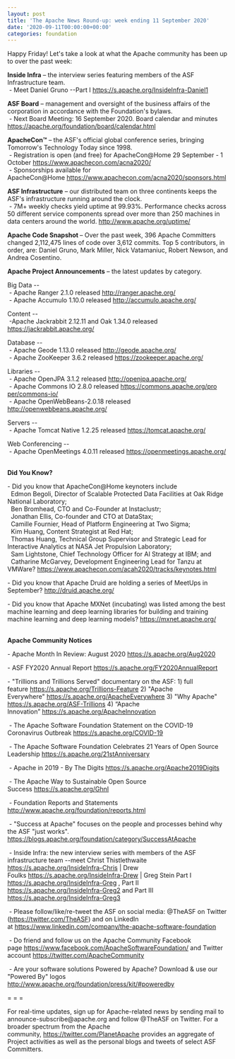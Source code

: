 ```yaml
---
layout: post
title: 'The Apache News Round-up: week ending 11 September 2020'
date: '2020-09-11T00:00:00+00:00'
categories: foundation
---
```

<p></p><p></p><p></p><p>Happy Friday! Let's take a look at what the Apache community has been up to over the past week:</p><p><b><span class="il">Inside</span> <span class="il">Infra</span></b> – the interview series featuring members of the ASF Infrastructure team.<br>
&nbsp;- Meet Daniel Gruno --Part I <a href="https://s.apache.org/InsideInfra-Daniel1" target="_blank">https://s.apache.org/InsideInfra-Daniel1</a> <span style="font-weight: 700;"></span></p><p><span style="font-weight: 700;">ASF Board</span>&nbsp;– management and oversight of the business affairs of the corporation in accordance with the Foundation's bylaws.<br>&nbsp;- Next Board Meeting: 16 September 2020. Board calendar and minutes <a href="https://apache.org/foundation/board/calendar.html" target="_blank">https://apache.org/foundation/board/calendar.html</a></p><p><span style="font-weight: 700;">ApacheCon™</span>&nbsp;– the ASF's official global conference series, bringing Tomorrow's Technology Today since 1998.<br>&nbsp;- Registration is open (and free) for ApacheCon@Home 29 September - 1 October&nbsp;<a href="https://www.apachecon.com/acna2020/" target="_blank">https://www.apachecon.com/acna2020/</a>&nbsp;<br>&nbsp;- Sponsorships available for ApacheCon@Home&nbsp;<a href="https://www.apachecon.com/acna2020/sponsors.html" target="_blank">https://www.apachecon.com/acna2020/sponsors.html</a>&nbsp;<br></p><p><span style="font-weight: 700;">ASF Infrastructure</span>&nbsp;– our distributed team on three continents keeps the ASF's infrastructure running around the clock.<br>&nbsp;-
 7M+ weekly checks yield uptime at 99.93%. Performance checks across 50 
different service components spread over more than 250 machines in data centers around the world.&nbsp;<a href="http://www.apache.org/uptime/" target="_blank">http://www.apache.org/uptime/</a><br></p><p><b>Apache Code Snapshot&nbsp;</b>– Over the past week, 396 Apache Committers changed 2,112,475 lines of code over 3,612 commits. Top 5 contributors, in order, are: Daniel Gruno, Mark Miller, Nick Vatamaniuc, Robert Newson, and Andrea Cosentino.&nbsp; <b><br></b></p><p><span style="font-weight: 700;">Apache Project Announcements</span>&nbsp;– the latest updates by category.</p><p>Big Data --<br>&nbsp;- Apache <span class="il">Ranger</span> 2.1.0 released <a href="http://ranger.apache.org/" target="_blank" data-saferedirecturl="https://www.google.com/url?q=http://ranger.apache.org/&amp;source=gmail&amp;ust=1599824383390000&amp;usg=AFQjCNEUap_bFF1NtMlSGqi1yP63G8263Q"> http://<span class="il">ranger</span>.apache.org/</a><br>&nbsp;- Apache <span class="il">Accumulo</span> 1.10.0 released <a href="http://accumulo.apache.org/" target="_blank" data-saferedirecturl="https://www.google.com/url?q=http://accumulo.apache.org/&amp;source=gmail&amp;ust=1599824742633000&amp;usg=AFQjCNHge_-xWY8r1YqXmWYApo-eNyZ7oQ"> http://<span class="il">accumulo</span>.apache.org/</a></p><p>Content --<br>
&nbsp;-Apache Jackrabbit 2.12.11 and Oak 1.34.0 released <a href="https://jackrabbit.apache.org/" target="_blank">https://jackrabbit.apache.org/</a></p><p>Database --<br>
&nbsp;- Apache <span class="il">Geode</span> 1.13.0 released <a href="http://geode.apache.org/" rel="noreferrer" target="_blank" data-saferedirecturl="https://www.google.com/url?q=http://geode.apache.org/&amp;source=gmail&amp;ust=1599921580707000&amp;usg=AFQjCNFRafF9uqMfbSu3wX1Vt-seTllFfg">http://<span class="il">geode</span>.apache.org/</a><br>&nbsp;- Apache ZooKeeper 3.6.2 released <a href="https://zookeeper.apache.org/" target="_blank">https://zookeeper.apache.org/</a><br></p>Libraries --<br>&nbsp;- Apache OpenJPA 3.1.2 released <a href="http://openjpa.apache.org/" target="_blank">http://openjpa.apache.org/</a><br>&nbsp;- Apache <span class="il">Commons</span> <span class="il">IO</span> 2.8.0 released <a href="https://commons.apache.org/proper/commons-io/" rel="noreferrer" target="_blank" data-saferedirecturl="https://www.google.com/url?q=https://commons.apache.org/proper/commons-io/&amp;source=gmail&amp;ust=1599921637344000&amp;usg=AFQjCNH3_GBXWluP_6XCg5cZEUu65i8orA">https://<span class="il">commons</span>.apache.org/pro<wbr>per/<span class="il">commons</span>-<span class="il">io</span>/</a><br>&nbsp;- Apache <span class="il">OpenWebBeans</span>-2.0.18 released <a href="http://openwebbeans.apache.org/" rel="noreferrer" target="_blank" data-saferedirecturl="https://www.google.com/url?q=http://openwebbeans.apache.org/&amp;source=gmail&amp;ust=1599921791694000&amp;usg=AFQjCNH5KTuhKe8-lamNgt4hF-LDAWdwwQ">http://<span class="il">openwebbeans</span>.apache.org<wbr>/</a><p></p><p>Servers --<br>&nbsp;- Apache <span class="il">Tomcat</span> <span class="il">Native</span> 1.2.25 released <a href="https://tomcat.apache.org/" rel="noreferrer" target="_blank" data-saferedirecturl="https://www.google.com/url?q=https://tomcat.apache.org/&amp;source=gmail&amp;ust=1599824423537000&amp;usg=AFQjCNH3_VGqr9ReDuD6dxOWSCwV4oSH9g">https://<span class="il">tomcat</span>.apache.org/</a></p><p>Web Conferencing --<br>&nbsp;- Apache <span class="il">OpenMeetings</span> 4.0.11 released <a href="https://openmeetings.apache.org/" rel="noreferrer" target="_blank" data-saferedirecturl="https://www.google.com/url?q=https://openmeetings.apache.org/&amp;source=gmail&amp;ust=1599824173811000&amp;usg=AFQjCNH7sJSe-N-iW-t7jZuszNX_0FH4rg">https://<span class="il">openmeetings</span>.apache.or<wbr>g/</a><br><br></p><p><span style="font-weight: 700;">Did You Know?</span></p><p>- Did you know that ApacheCon@Home keynoters include <br>&nbsp; Edmon Begoli, Director of Scalable Protected Data Facilities at&nbsp;Oak Ridge National Laboratory; <br>&nbsp; Ben Bromhead, CTO and Co-Founder at Instaclustr; <br>&nbsp; Jonathan Ellis, Co-founder and CTO at DataStax; <br>&nbsp; Camille Fournier, Head of Platform Engineering at Two Sigma; <br>&nbsp; Kim Huang, Content Strategist at Red Hat; <br>&nbsp; Thomas Huang, Technical Group Supervisor and Strategic Lead for Interactive Analytics at NASA Jet Propulsion Laboratory; <br>&nbsp; Sam Lightstone, Chief Technology Officer for AI Strategy at IBM; and<br>&nbsp; Catharine McGarvey, Development Engineering Lead for Tanzu at VMWare? <a href="https://www.apachecon.com/acah2020/tracks/keynotes.html" target="_blank">https://www.apachecon.com/acah2020/tracks/keynotes.html</a> <br></p><p>- Did you know that Apache Druid are holding a series of MeetUps in September?&nbsp;<a href="http://druid.apache.org/" target="_blank">http://druid.apache.org/</a>&nbsp;<br></p><p>- Did you know that Apache MXNet (incubating) was listed among the best machine learning and deep learning libraries for building and training machine learning and deep learning models?&nbsp;<a href="https://mxnet.apache.org/versions/1.6/" target="_blank">https://mxnet.apache.org/</a></p><p><span style="font-weight: 700;"><br>Apache Community Notices</span><span style="font-size: 14px;"><br></span></p><p>- Apache Month In Review: August 2020 <a href="https://s.apache.org/Aug2020" rel="noreferrer" target="_blank" data-saferedirecturl="https://www.google.com/url?q=https://s.apache.org/Aug2020&amp;source=gmail&amp;ust=1599214965682000&amp;usg=AFQjCNETk62nvU-_ajNy-ZS5tOCQkUXL1w">https://s.apache.org/Aug2020</a></p><p><span style="font-size: 14px;">- ASF FY2020 Annual Report </span><a href="https://s.apache.org/FY2020AnnualReport" target="_blank">https://s.apache.org/FY2020AnnualReport</a>&nbsp;</p><p>-
 "Trillions and Trillions Served" documentary on the ASF: 1) full feature&nbsp;<a href="https://s.apache.org/Trillions-Feature" target="_blank">https://s.apache.org/Trillions-Feature</a>&nbsp;2) "Apache Everywhere"&nbsp;<a href="https://s.apache.org/ApacheEverywhere" target="_blank">https://s.apache.org/ApacheEverywhere</a>&nbsp;3) "Why Apache" <a href="https://s.apache.org/ASF-Trillions" target="_blank">https://s.apache.org/ASF-Trillions</a>&nbsp;4)&nbsp;“Apache Innovation”&nbsp;<a href="https://s.apache.org/ApacheInnovation" target="_blank">https://s.apache.org/ApacheInnovation</a>&nbsp;</p><p>&nbsp;- The Apache Software Foundation Statement on the COVID-19 Coronavirus Outbreak <a href="https://s.apache.org/COVID-19" target="_blank">https://s.apache.org/COVID-19</a>&nbsp;&nbsp;</p><p>&nbsp;- The Apache Software Foundation Celebrates 21 Years of Open Source Leadership&nbsp;<a href="https://s.apache.org/21stAnniversary" rel="noreferrer" target="_blank" data-saferedirecturl="https://www.google.com/url?q=https://s.apache.org/21stAnniversary&amp;source=gmail&amp;ust=1586580638108000&amp;usg=AFQjCNHhBfHrSsg8TFX4Lwsa4GFZdonhcA">https://s.apache.org/21stAnniv<wbr>ersary</a></p><p>&nbsp;- Apache in 2019 - By The Digits&nbsp;<a href="https://s.apache.org/Apache2019Digits">https://s.apache.org/Apache2019Digits</a></p><p>&nbsp;- The Apache Way to Sustainable Open Source Success&nbsp;<a href="https://s.apache.org/GhnI">https://s.apache.org/GhnI</a></p><p>&nbsp;- Foundation Reports and Statements <a href="http://www.apache.org/foundation/reports.html" target="_blank">http://www.apache.org/foundation/reports.html</a><br></p><p>&nbsp;- "Success at Apache" focuses on the people and processes behind why the ASF "just works". <a href="https://blogs.apache.org/foundation/category/SuccessAtApache" target="_blank">https://blogs.apache.org/foundation/category/SuccessAtApache</a><br></p><div><p>&nbsp;- Inside Infra: the new interview series with members of the ASF infrastructure team --meet Christ Thistlethwaite <a href="https://s.apache.org/InsideInfra-Chris" target="_blank">https://s.apache.org/InsideInfra-Chris</a>&nbsp;| Drew Foulks&nbsp;<a href="https://s.apache.org/InsideInfra-Drew" rel="noreferrer" target="_blank" data-saferedirecturl="https://www.google.com/url?q=https://s.apache.org/InsideInfra-Drew&amp;source=gmail&amp;ust=1588339104628000&amp;usg=AFQjCNF9dVEn48pV7o9HBG14sP9uprU8Xw">https://s.apache.org/InsideInf<wbr>ra-Drew</a>&nbsp;| Greg Stein Part I <a href="https://s.apache.org/InsideInfra-Greg" target="_blank">https://s.apache.org/InsideInfra-Greg</a> , Part II <a href="https://s.apache.org/InsideInfra-Greg2" target="_blank">https://s.apache.org/InsideInfra-Greg2</a> and Part III <a href="https://s.apache.org/InsideInfra-Greg3" target="_blank">https://s.apache.org/InsideInfra-Greg3</a></p></div><div><p>&nbsp;- Please follow/like/re-tweet the ASF on social media: @TheASF on Twitter (<a href="https://twitter.com/TheASF">https://twitter.com/TheASF</a>) and on LinkedIn at&nbsp;<a href="https://www.linkedin.com/company/the-apache-software-foundation">https://www.linkedin.com/company/the-apache-software-foundation</a></p><p>&nbsp;- Do friend and follow us on the Apache Community Facebook page&nbsp;<a href="https://www.facebook.com/ApacheSoftwareFoundation/">https://www.facebook.com/ApacheSoftwareFoundation/</a>&nbsp;and Twitter account&nbsp;<a href="https://twitter.com/ApacheCommunity">https://twitter.com/ApacheCommunity</a></p></div><div>&nbsp;- Are your software solutions Powered by Apache? Download &amp; use our "Powered By" logos <a href="http://www.apache.org/foundation/press/kit/#poweredby" target="_blank">http://www.apache.org/foundation/press/kit/#poweredby</a><br></div><p><span class="LrzXr"></span><span class="LrzXr"></span></p><div><p>= = =</p><p>For
 real-time updates, sign up for Apache-related news by sending mail to 
announce-subscribe@apache.org and follow @TheASF on Twitter. For a 
broader spectrum from the Apache community,&nbsp;<a href="https://twitter.com/PlanetApache">https://twitter.com/PlanetApache</a>&nbsp;provides an aggregate of Project activities as well as the personal blogs and tweets of select ASF Committers.</p></div><p></p><p></p><p></p>
